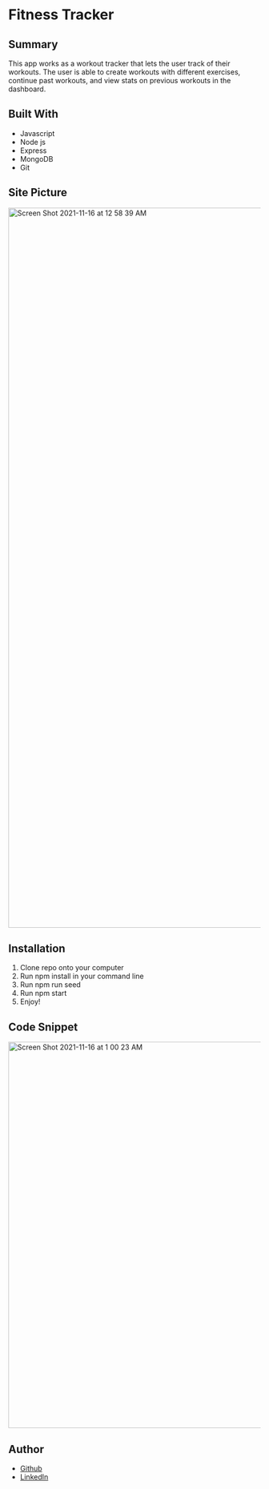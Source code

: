 # Fitness Tracker

## Summary 
This app works as a workout tracker that lets the user track of their workouts. The user is able to create workouts with different exercises, continue past workouts, and view stats on previous workouts in the dashboard.

## Built With
* Javascript 
* Node js
* Express
* MongoDB
* Git

## Site Picture

<img width="1439" alt="Screen Shot 2021-11-16 at 12 58 39 AM" src="https://user-images.githubusercontent.com/89226867/141929502-8c42d262-2589-4681-8623-e3624f183757.png">

## Installation
1) Clone repo onto your computer
2) Run npm install in your command line
3) Run npm run seed
4) Run npm start
5) Enjoy!

## Code Snippet 

<img width="772" alt="Screen Shot 2021-11-16 at 1 00 23 AM" src="https://user-images.githubusercontent.com/89226867/141929644-236d9704-ce99-44d4-bc21-4f33c26b5f5e.png">

## Author 
* [Github](https://github.com/gabrielcrosetti)
* [LinkedIn](https://www.linkedin.com/in/gabriel-crosetti)
